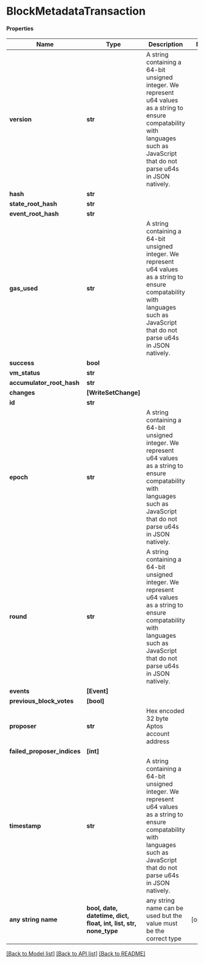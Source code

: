 # BlockMetadataTransaction

#### Properties
Name | Type | Description | Notes
------------ | ------------- | ------------- | -------------
**version** | **str** | A string containing a 64-bit unsigned integer.  We represent u64 values as a string to ensure compatability with languages such as JavaScript that do not parse u64s in JSON natively.  | 
**hash** | **str** |  | 
**state_root_hash** | **str** |  | 
**event_root_hash** | **str** |  | 
**gas_used** | **str** | A string containing a 64-bit unsigned integer.  We represent u64 values as a string to ensure compatability with languages such as JavaScript that do not parse u64s in JSON natively.  | 
**success** | **bool** |  | 
**vm_status** | **str** |  | 
**accumulator_root_hash** | **str** |  | 
**changes** | **[WriteSetChange]** |  | 
**id** | **str** |  | 
**epoch** | **str** | A string containing a 64-bit unsigned integer.  We represent u64 values as a string to ensure compatability with languages such as JavaScript that do not parse u64s in JSON natively.  | 
**round** | **str** | A string containing a 64-bit unsigned integer.  We represent u64 values as a string to ensure compatability with languages such as JavaScript that do not parse u64s in JSON natively.  | 
**events** | **[Event]** |  | 
**previous_block_votes** | **[bool]** |  | 
**proposer** | **str** | Hex encoded 32 byte Aptos account address | 
**failed_proposer_indices** | **[int]** |  | 
**timestamp** | **str** | A string containing a 64-bit unsigned integer.  We represent u64 values as a string to ensure compatability with languages such as JavaScript that do not parse u64s in JSON natively.  | 
**any string name** | **bool, date, datetime, dict, float, int, list, str, none_type** | any string name can be used but the value must be the correct type | [optional]

[[Back to Model list]](../README.md#documentation-for-models) [[Back to API list]](../README.md#documentation-for-api-endpoints) [[Back to README]](../README.md)

